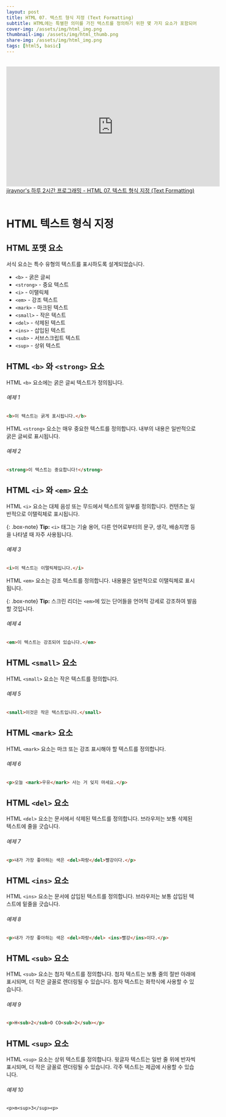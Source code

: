 ```yaml
---
layout: post
title: HTML 07. 텍스트 형식 지정 (Text Formatting)
subtitle: HTML에는 특별한 의미를 가진 텍스트를 정의하기 위한 몇 가지 요소가 포함되어 있습니다.
cover-img: /assets/img/html_img.png
thumbnail-img: /assets/img/html_thumb.png
share-img: /assets/img/html_img.png
tags: [html5, basic]
---
```


<br>
<iframe width="560" height="315" src="https://www.youtube.com/embed/69wU3yQ93Oo" title="YouTube video player" frameborder="0" allow="accelerometer; autoplay; clipboard-write; encrypted-media; gyroscope; picture-in-picture" allowfullscreen></iframe>
<a href="https://youtu.be/FscdpNx1uwA" target="_blank">jiraynor's 하루 2시간 프로그래밍 - HTML 07. 텍스트 형식 지정 (Text Formatting)</a>
<br>
<br>


# HTML 텍스트 형식 지정

## HTML 포맷 요소

서식 요소는 특수 유형의 텍스트를 표시하도록 설계되었습니다.

+ ```<b>``` - 굵은 글씨
+ ```<strong>``` - 중요 텍스트
+ ```<i>``` - 이탤릭체
+ ```<em>``` - 강조 텍스트
+ ```<mark>``` - 마크된 텍스트
+ ```<small>``` - 작은 텍스트
+ ```<del>``` - 삭제된 텍스트
+ ```<ins>``` - 삽입된 텍스트
+ ```<sub>``` - 서브스크립트 텍스트
+ ```<sup>``` - 상위 텍스트

## HTML ```<b>```  와 ```<strong>``` 요소

HTML ```<b>``` 요소에는 굵은 글씨 텍스트가 정의됩니다.

###### 예제 1

```html
<b>이 텍스트는 굵게 표시됩니다.</b>
```

HTML ```<strong>``` 요소는 매우 중요한 텍스트를 정의합니다. 내부의 내용은 일반적으로 굵은 글씨로 표시됩니다.

###### 예제 2

```html
<strong>이 텍스트는 중요합니다!</strong>
```

## HTML ```<i>``` 와 ```<em>``` 요소

HTML ```<i>``` 요소는 대체 음성 또는 무드에서 텍스트의 일부를 정의합니다. 컨텐츠는 일반적으로 이탤릭체로 표시됩니다.

{: .box-note}
**Tip:** ```<i>``` 태그는 기술 용어, 다른 언어로부터의 문구, 생각, 배송지명 등을 나타낼 때 자주 사용됩니다.

###### 예제 3

```html
<i>이 텍스트는 이탤릭체입니다.</i>
```

HTML ```<em>``` 요소는 강조 텍스트를 정의합니다. 내용물은 일반적으로 이탤릭체로 표시됩니다.

{: .box-note}
**Tip:** 스크린 리더는 ```<em>```에 있는 단어들을 언어적 강세로 강조하여 발음할 것입니다.

###### 예제 4

```html
<em>이 텍스트는 강조되어 있습니다.</em>
```

## HTML ```<small>``` 요소

HTML ```<small>``` 요소는 작은 텍스트를 정의합니다.

###### 예제 5

```html
<small>이것은 작은 텍스트입니다.</small>
```

## HTML ```<mark>``` 요소

HTML ```<mark>``` 요소는 마크 또는 강조 표시해야 할 텍스트를 정의합니다.

###### 예제 6

```html
<p>오늘 <mark>우유</mark> 사는 거 잊지 마세요.</p>
```

## HTML ```<del>``` 요소

HTML ```<del>``` 요소는 문서에서 삭제된 텍스트를 정의합니다. 브라우저는 보통 삭제된 텍스트에 줄을 긋습니다.

###### 예제 7

```html
<p>내가 가장 좋아하는 색은 <del>파랑</del>빨강이다.</p>
```

## HTML ```<ins>``` 요소

HTML ```<ins>``` 요소는 문서에 삽입된 텍스트를 정의합니다. 브라우저는 보통 삽입된 텍스트에 밑줄을 긋습니다.

###### 예제 8

```html
<p>내가 가장 좋아하는 색은 <del>파랑</del> <ins>빨강</ins>이다.</p>
```

## HTML ```<sub>``` 요소

HTML ```<sub>``` 요소는 첨자 텍스트를 정의합니다. 첨자 텍스트는 보통 줄의 절반 아래에 표시되며, 더 작은 글꼴로 렌더링될 수 있습니다. 첨자 텍스트는 화학식에 사용할 수 있습니다.

###### 예제 9

```html
<p>H<sub>2</sub>O CO<sub>2</sub></p>
```

## HTML ```<sup>``` 요소

HTML ```<sup>``` 요소는 상위 텍스트를 정의합니다. 윗글자 텍스트는 일반 줄 위에 반자씩 표시되며, 더 작은 글꼴로 렌더링될 수 있습니다. 각주 텍스트는 제곱에 사용할 수 있습니다.

###### 예제 10

```
<p>m<sup>3</sup><p>
```
